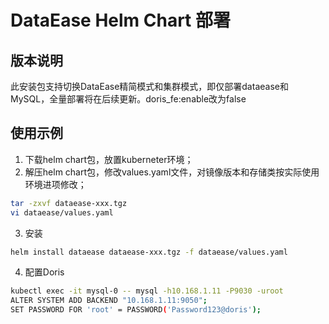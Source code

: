 # DataEase Helm Chart 部署
## 版本说明
此安装包支持切换DataEase精简模式和集群模式，即仅部署dataease和MySQL，全量部署将在后续更新。doris_fe:enable改为false
## 使用示例
1. 下载helm chart包，放置kuberneter环境；
2. 解压helm chart包，修改values.yaml文件，对镜像版本和存储类按实际使用环境进项修改；
```bash
tar -zxvf dataease-xxx.tgz
vi dataease/values.yaml
```
3. 安装
```bash
helm install dataease dataease-xxx.tgz -f dataease/values.yaml
```
4. 配置Doris
```bash
kubectl exec -it mysql-0 -- mysql -h10.168.1.11 -P9030 -uroot
ALTER SYSTEM ADD BACKEND "10.168.1.11:9050";
SET PASSWORD FOR 'root' = PASSWORD('Password123@doris');
```